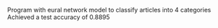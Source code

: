 Program with eural network model to classify articles into 4 categories
Achieved a test accuracy of 0.8895
